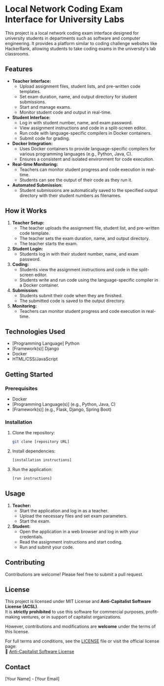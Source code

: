 # Local Network Coding Exam Interface for University Labs

This project is a local network coding exam interface designed for university students in departments such as software and computer engineering. It provides a platform similar to coding challenge websites like HackerRank, allowing students to take coding exams in the university's lab classrooms.

## Features

-   **Teacher Interface:**
    -   Upload assignment files, student lists, and pre-written code templates.
    -   Set exam duration, name, and output directory for student submissions.
    -   Start and manage exams.
    -   Monitor student code and output in real-time.
-   **Student Interface:**
    -   Log in with student number, name, and exam password.
    -   View assignment instructions and code in a split-screen editor.
    -   Run code with language-specific compilers in Docker containers.
    -   Submit code for grading.
-   **Docker Integration:**
    -   Uses Docker containers to provide language-specific compilers for various programming languages (e.g., Python, Java, C).
    -   Ensures a consistent and isolated environment for code execution.
-   **Real-time Monitoring:**
    -   Teachers can monitor student progress and code execution in real-time.
    -   Students can see the output of their code as they run it.
-   **Automated Submission:**
    -   Student submissions are automatically saved to the specified output directory with their student numbers as filenames.

## How it Works

1.  **Teacher Setup:**
    -   The teacher uploads the assignment file, student list, and pre-written code template.
    -   The teacher sets the exam duration, name, and output directory.
    -   The teacher starts the exam.
2.  **Student Login:**
    -   Students log in with their student number, name, and exam password.
3.  **Coding:**
    -   Students view the assignment instructions and code in the split-screen editor.
    -   Students write and run code using the language-specific compiler in a Docker container.
4.  **Submission:**
    -   Students submit their code when they are finished.
    -   The submitted code is saved to the output directory.
5.  **Monitoring:**
    -   Teachers can monitor student progress and code execution in real-time.

## Technologies Used

-   [Programming Language] Python 
-   [Framework(s)] Django
-   Docker
-   HTML/CSS/JavaScript

## Getting Started

### Prerequisites

-   Docker
-   [Programming Language(s)] (e.g., Python, Java, C)
-   [Framework(s)] (e.g., Flask, Django, Spring Boot)

### Installation

1.  Clone the repository:

    ```bash
    git clone [repository URL]
    ```

2.  Install dependencies:

    ```bash
    [installation instructions]
    ```

3.  Run the application:

    ```bash
    [run instructions]
    ```

## Usage

1.  **Teacher:**
    -   Start the application and log in as a teacher.
    -   Upload the necessary files and set exam parameters.
    -   Start the exam.
2.  **Student:**
    -   Open the application in a web browser and log in with your credentials.
    -   Read the assignment instructions and start coding.
    -   Run and submit your code.

## Contributing

Contributions are welcome! Please feel free to submit a pull request.

## **License**
This project is licensed under MIT License and **Anti-Capitalist Software License (ACSL)**.  
It is **strictly prohibited** to use this software for commercial purposes, profit-making ventures, or in support of capitalist organizations.  

However, contributions and modifications are **welcome** under the terms of this license.  

For full terms and conditions, see the [LICENSE](LICENSE) file or visit the official license page:  
🔗 [Anti-Capitalist Software License](https://anticapitalist.software)

## Contact

[Your Name] - [Your Email]
